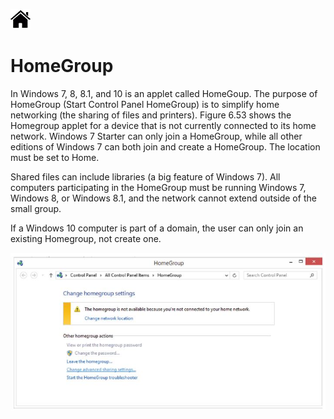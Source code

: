 [![Home](/img/home.jpg)](1.6_OS_win_ControlPanel.md)

# HomeGroup
In Windows 7, 8, 8.1, and 10 is an applet called HomeGoup. The purpose of HomeGroup
(Start Control Panel HomeGroup) is to simplify home networking (the sharing of files
and printers). Figure 6.53 shows the Homegroup applet for a device that is not currently
connected to its home network. Windows 7 Starter can only join a HomeGroup, while all
other editions of Windows 7 can both join and create a HomeGroup. The location must be
set to Home.


Shared files can include libraries (a big feature of Windows 7). All computers participating
in the HomeGroup must be running Windows 7, Windows 8, or Windows 8.1, and the
network cannot extend outside of the small group.

If a Windows 10 computer is part of a domain, the user can only join an existing
Homegroup, not create one.

![Home](/img/f1.6_CP_hg.jpg)



